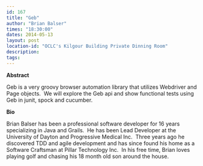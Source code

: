 ```yaml
---
id: 167
title: "Geb"
author: "Brian Balser"
times: "18:30:00"
dates: 2014-05-13
layout: post
location-id: "OCLC's Kilgour Building Private Dinning Room"  
description: 
tags: 
---
```

 **Abstract**

Geb is a very groovy browser automation library that utilizes Webdriver and Page objects.&nbsp; We will explore the Geb api and show functional tests using Geb in junit, spock and cucumber.  

**Bio**

Brian Balser has been a professional software developer for 16 years specializing in Java and Grails.&nbsp; He has been Lead Developer at the University of Dayton and Progressive Medical Inc.&nbsp; Three years ago he discovered TDD and agile development and has since found his home as a Software Craftsman at Pillar Technology Inc.&nbsp; In his free time, Brian loves playing golf and chasing his 18 month old son around the house.


